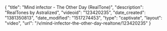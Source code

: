 {
    "title": "Mind infector - The Other Day (RealTone)",
    "description": "RealTones by Astralized",
    "videoid": "123420235",
    "date_created": "1381350813",
    "date_modified": "1517274453",
    "type": "captivate",
    "layout": "video",
    "url": "\/v\/mind-infector-the-other-day-realtone\/123420235"
}